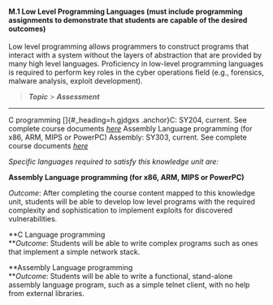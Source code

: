 #### M.1 Low Level Programming Languages (must include programming assignments to demonstrate that students are capable of the desired outcomes)

Low level programming allows programmers to construct programs that
interact with a system without the layers of abstraction that are
provided by many high level languages. Proficiency in low-level
programming languages is required to perform key roles in the cyber
operations field (e.g., forensics, malware analysis, exploit
development).

  > ***Topic***                                                   > ***Assessment***
  --------------------------------------------------------------- -------------------------------------------------------------------------------------------------------------------------------------------------------------------------------
  C programming                                                   []{#_heading=h.gjdgxs .anchor}C: SY204, current. See complete course documents [*here*](https://drive.google.com/drive/folders/13UsMPgiiB5JjYAS7TuYMI0ii32CCKvCr?usp=sharing)
  Assembly Language programming (for x86, ARM, MIPS or PowerPC)   Assembly: SY303, current. See complete course documents [*here*](https://drive.google.com/drive/folders/1v_h6uzEgRFyRYGRf-lb8AiaehH0750-I)
                                                                  
                                                                  
                                                                  
                                                                  
                                                                  
                                                                  
                                                                  

*Specific languages required to satisfy this knowledge unit are:*

**Assembly Language programming (for x86, ARM, MIPS or PowerPC)**

*Outcome*: After completing the course content mapped to this knowledge
unit, students will be able to develop low level programs with the
required complexity and sophistication to implement exploits for
discovered vulnerabilities.

**C Language programming\
***Outcome*: Students will be able to write complex programs such as
ones that implement a simple network stack.

**Assembly Language programming\
***Outcome*: Students will be able to write a functional, stand-alone
assembly language program, such as a simple telnet client, with no help
from external libraries.
